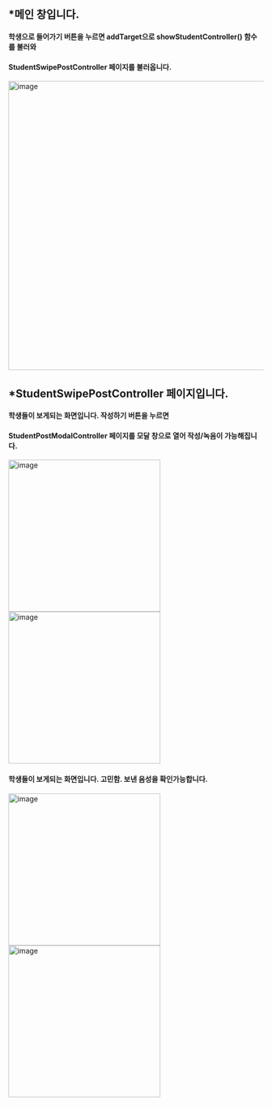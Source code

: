 ## *메인 창입니다.

#### 학생으로 들어가기 버튼을 누르면 addTarget으로 showStudentController() 함수를 불러와
#### StudentSwipePostController 페이지를 불러옵니다.

<img width="571" alt="image" src="https://github.com/user-attachments/assets/9e56f833-4f95-4a52-ba18-40d1af0fb12c">

## *StudentSwipePostController 페이지입니다.

#### 학생들이 보게되는 화면입니다. 작성하기 버튼을 누르면 
#### StudentPostModalController 페이지를 모달 창으로 열어 작성/녹음이 가능해집니다.

<img width="300" alt="image" src="https://github.com/user-attachments/assets/c2f1e81d-5c7d-4847-92f7-97c460108c5b" alt="simulator_screenshot_8852AB3A-41C6-4A80-8E53-018AF9734D50">
<img width="300" alt="image" src="https://github.com/user-attachments/assets/4a7b06f8-fa23-471c-986a-f63b8be64968" alt="simulator_screenshot_754D3FCE-09E2-49B4-B6F9-5DC8EEBFFA0C">


#### 학생들이 보게되는 화면입니다. 고민함. 보낸 음성을 확인가능합니다.
<img width="300" alt="image" src="https://github.com/user-attachments/assets/6e213e48-b83a-4fb9-b2b2-0266c083f1de" alt="simulator_screenshot_E2EE4148-21FF-4053-BA25-B775B6B3D379">

<img width="300" alt="image" src="https://github.com/user-attachments/assets/97a8e883-8bf0-4d59-8c3c-4250733beeba" alt="simulator_screenshot_8877FDEB-AD66-4C47-BE6E-DBF2673A1B7A">
